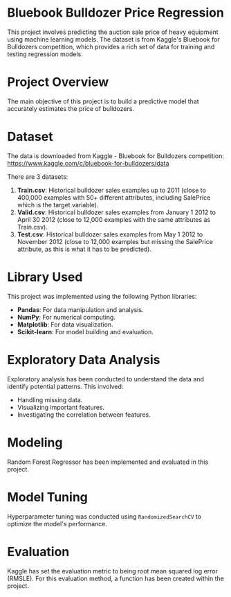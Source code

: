 # Bluebook Bulldozer Price Regression

This project involves predicting the auction sale price of heavy equipment using 
machine learning models. The dataset is from Kaggle's Bluebook for Bulldozers competition, 
which provides a rich set of data for training and testing regression models.

# Project Overview

The main objective of this project is to build a predictive model that accurately estimates 
the price of bulldozers. 

# Dataset

The data is downloaded from Kaggle - Bluebook for Bulldozers competition:
https://www.kaggle.com/c/bluebook-for-bulldozers/data

There are 3 datasets:

1. **Train.csv**: Historical bulldozer sales examples up to 2011 (close to 400,000 examples with 50+ different attributes,
including SalePrice which is the target variable).
2. **Valid.csv**:  Historical bulldozer sales examples from January 1 2012 to April 30 2012 (close to 12,000 examples with
the same attributes as Train.csv).
3. **Test.csv**: Historical bulldozer sales examples from May 1 2012 to November 2012 (close to 12,000 examples but missing
the SalePrice attribute, as this is what it has to be predicted).

# Library Used

This project was implemented using the following Python libraries:

* **Pandas**: For data manipulation and analysis.
* **NumPy**: For numerical computing.
* **Matplotlib**: For data visualization.
* **Scikit-learn**: For model building and evaluation.

# Exploratory Data Analysis
Exploratory analysis has been conducted to understand the data and identify potential patterns.
This involved:
* Handling missing data.
* Visualizing important features.
* Investigating the correlation between features.

# Modeling
Random Forest Regressor has been implemented and evaluated in this project.

# Model Tuning
Hyperparameter tuning was conducted using `RandomizedSearchCV` to optimize the model's performance.

# Evaluation
Kaggle has set the evaluation metric to being root mean squared log error (RMSLE). 
For this evaluation method, a function has been created within the project.





   
